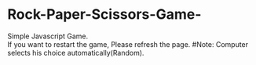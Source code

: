 # Rock-Paper-Scissors-Game-
Simple Javascript Game.<br>
If you want to restart the game, Please refresh the page.
#Note: Computer selects his choice automatically(Random).
